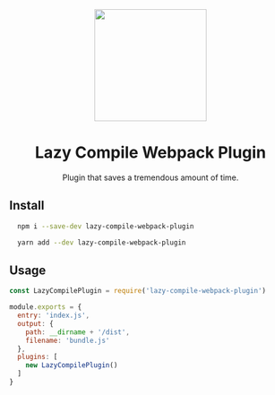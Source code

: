 <div align="center">
  <a href="https://github.com/webpack/webpack">
    <img width="200" height="200"
      src="https://webpack.js.org/assets/icon-square-big.svg">
  </a>
  <h1>Lazy Compile Webpack Plugin</h1>
  <p>Plugin that saves a tremendous amount of time.</p>
</div>

## Install
```bash
  npm i --save-dev lazy-compile-webpack-plugin
```

```bash
  yarn add --dev lazy-compile-webpack-plugin
```

## Usage
```js
const LazyCompilePlugin = require('lazy-compile-webpack-plugin')

module.exports = {
  entry: 'index.js',
  output: {
    path: __dirname + '/dist',
    filename: 'bundle.js'
  },
  plugins: [
    new LazyCompilePlugin()
  ]
}
```
